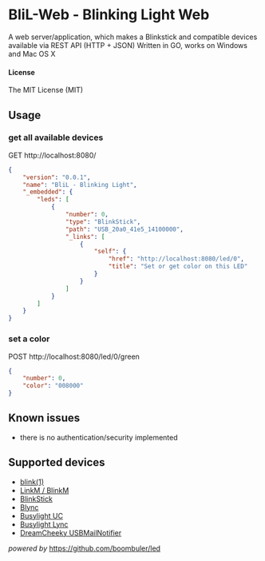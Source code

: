 # BliL-Web - Blinking Light Web

A web server/application, which makes a Blinkstick and compatible devices available via REST API (HTTP + JSON)
Written in GO, works on Windows and Mac OS X

#### License

The MIT License (MIT)


## Usage


### get all available devices

GET http://localhost:8080/

```json
{
    "version": "0.0.1",
    "name": "BliL - Blinking Light",
    "_embedded": {
        "leds": [
            {
                "number": 0,
                "type": "BlinkStick",
                "path": "USB_20a0_41e5_14100000",
                "_links": [
                    {
                        "self": {
                            "href": "http://localhost:8080/led/0",
                            "title": "Set or get color on this LED"
                        }
                    }
                ]
            }
        ]
    }
}
```

### set a color

POST http://localhost:8080/led/0/green

```json
{
    "number": 0,
    "color": "008000"
}
```

## Known issues

* there is no authentication/security implemented

## Supported devices

* [blink(1)](http://blink1.thingm.com/)
* [LinkM / BlinkM](http://thingm.com/products/linkm/)
* [BlinkStick](http://www.blinkstick.com/)
* [Blync](http://www.blynclight.com/)
* [Busylight UC](http://www.busylight.com/busylight-uc.html)
* [Busylight Lync](http://www.busylight.com/busylight-lync.html)
* [DreamCheeky USBMailNotifier](http://www.dreamcheeky.com/webmail-notifier)

_powered by_ https://github.com/boombuler/led

